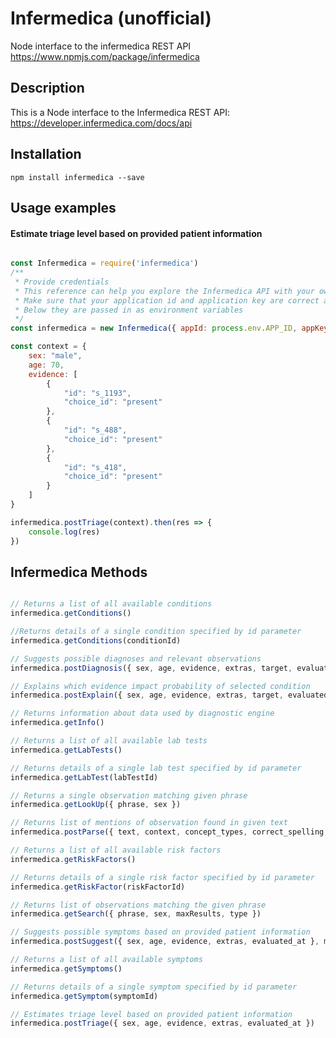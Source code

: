 # Infermedica (unofficial)
Node interface to the infermedica REST API https://www.npmjs.com/package/infermedica

## Description

This is a Node interface to the Infermedica REST API: https://developer.infermedica.com/docs/api

## Installation

```npm install infermedica --save```

## Usage examples

#### Estimate triage level based on provided patient information
```js

const Infermedica = require('infermedica')
/** 
 * Provide credentials
 * This reference can help you explore the Infermedica API with your own data. 
 * Make sure that your application id and application key are correct and get started. 
 * Below they are passed in as environment variables
 */
const infermedica = new Infermedica({ appId: process.env.APP_ID, appKey: process.env.APP_KEY })

const context = {
    sex: "male",
    age: 70,
    evidence: [
        {
            "id": "s_1193",
            "choice_id": "present"
        },
        {
            "id": "s_488",
            "choice_id": "present"
        },
        {
            "id": "s_418",
            "choice_id": "present"
        }
    ]
}

infermedica.postTriage(context).then(res => {
    console.log(res)
})

```

## Infermedica Methods

```js

// Returns a list of all available conditions
infermedica.getConditions()

//Returns details of a single condition specified by id parameter 
infermedica.getConditions(conditionId)

// Suggests possible diagnoses and relevant observations
infermedica.postDiagnosis({ sex, age, evidence, extras, target, evaluated_at }) 

// Explains which evidence impact probability of selected condition
infermedica.postExplain({ sex, age, evidence, extras, target, evaluated_at })

// Returns information about data used by diagnostic engine
infermedica.getInfo() 

// Returns a list of all available lab tests
infermedica.getLabTests()

// Returns details of a single lab test specified by id parameter
infermedica.getLabTest(labTestId)

// Returns a single observation matching given phrase
infermedica.getLookUp({ phrase, sex })

// Returns list of mentions of observation found in given text
infermedica.postParse({ text, context, concept_types, correct_spelling, include_tokens })

// Returns a list of all available risk factors
infermedica.getRiskFactors()

// Returns details of a single risk factor specified by id parameter
infermedica.getRiskFactor(riskFactorId) 

// Returns list of observations matching the given phrase
infermedica.getSearch({ phrase, sex, maxResults, type })

// Suggests possible symptoms based on provided patient information
infermedica.postSuggest({ sex, age, evidence, extras, evaluated_at }, max_results)

// Returns a list of all available symptoms
infermedica.getSymptoms()

// Returns details of a single symptom specified by id parameter
infermedica.getSymptom(symptomId)

// Estimates triage level based on provided patient information
infermedica.postTriage({ sex, age, evidence, extras, evaluated_at })

```



